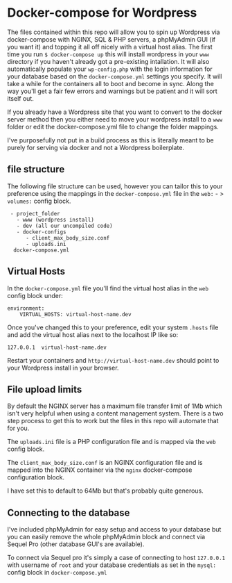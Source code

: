 Docker-compose for Wordpress
============================

The files contained within this repo will allow you to spin up Wordpress via docker-compose with NGINX, SQL & PHP servers, a phpMyAdmin GUI (if you want it) and topping it all off nicely with a virtual host alias. The first time you run `$ docker-compose up` this will install wordpress in your `www` directory if you haven't already got a pre-existing intallation. It will also automatically populate your `wp-config.php` with the login information for your database based on the `docker-compose.yml` settings you specify. It will take a while for the containers all to boot and become in sync. Along the way you'll get a fair few errors and warnings but be patient and it will sort itself out. 

If you already have a Wordpress site that you want to convert to the docker server method then you either need to move your wordpress install to a `www` folder or edit the docker-compose.yml file to change the folder mappings.

I've purposefully not put in a build process as this is literally meant to be purely for serving via docker and not a Wordpress boilerplate.

file structure
------------------
The following file structure can be used, however you can tailor this to your preference using the mappings in the `docker-compose.yml` file in the `web:` - >  `volumes:` config block.

```
 - project_folder
   - www (wordpress install)
   - dev (all our uncompiled code)
   - docker-configs
      - client_max_body_size.conf
      - uploads.ini
  docker-compose.yml
```
Virtual Hosts
------------------
In the `docker-compose.yml` file you'll find the virtual host alias in the `web` config block under:

```
environment:
	VIRTUAL_HOSTS: virtual-host-name.dev
```

Once you've changed this to your preference, edit your system `.hosts` file and add the virtual host alias next to the localhost IP like so:

`127.0.0.1  virtual-host-name.dev`

Restart your containers and `http://virtual-host-name.dev` should point to your Wordpress install in your browser.

File upload limits
------------------

By default the NGINX server has a maximum file transfer limit of 1Mb which isn't very helpful when using a content management system. There is a two step process to get this to work but the files in this repo will automate that for you.

The `uploads.ini` file is a PHP configuration file and is mapped via the `web` config block.

The `client_max_body_size.conf` is an NGINX configuration file and is mapped into the NGINX container via the `nginx`  docker-compose configuration block.

I have set this to default to 64Mb but that's probably quite generous. 


Connecting to the database
--------------------------

I've included phpMyAdmin for easy setup and access to your database but you can easily remove the whole phpMyAdmin block and connect via Sequel Pro (other database GUI's are available).

To connect via Sequel pro it's simply a case of connecting to host `127.0.0.1` with username of `root` and your database credentials as set in the `mysql:` config block in `docker-compose.yml`
